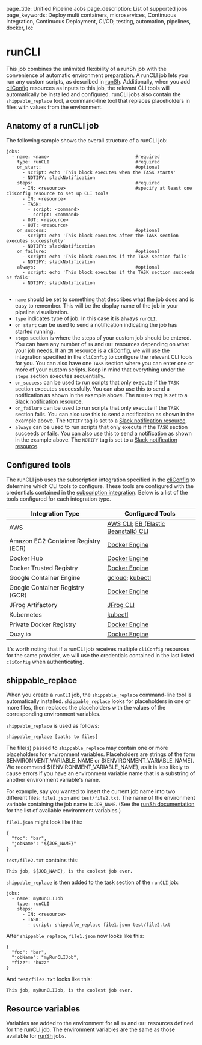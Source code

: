 page_title: Unified Pipeline Jobs
page_description: List of supported jobs
page_keywords: Deploy multi containers, microservices, Continuous Integration, Continuous Deployment, CI/CD, testing, automation, pipelines, docker, lxc


# runCLI
This job combines the unlimited flexibility of a runSh job with the convenience of automatic environment preparation. A runCLI job lets you run any custom scripts, as described in [runSh](./runSh/). Additionally, when you add [cliConfig](../resources/cliConfig/) resources as inputs to this job, the relevant CLI tools will automatically be installed and configured. runCLI jobs also contain the `shippable_replace` tool, a command-line tool that replaces placeholders in files with values from the environment.


## Anatomy of a runCLI job

The following sample shows the overall structure of a runCLI job:

```
jobs:
  - name: <name>                                #required
    type: runCLI                                #required
    on_start:                                   #optional
      - script: echo 'This block executes when the TASK starts'
      - NOTIFY: slackNotification
    steps:                                      #required
      - IN: <resource>                          #specify at least one cliConfig resource to set up CLI tools
      - IN: <resource>
      - TASK:
        - script: <command>
        - script: <command>
      - OUT: <resource>
      - OUT: <resource>
    on_success:                                 #optional
      - script: echo 'This block executes after the TASK section executes successfully'
      - NOTIFY: slackNotification
    on_failure:                                 #optional
      - script: echo 'This block executes if the TASK section fails'
      - NOTIFY: slackNotification
    always:                                     #optional
      - script: echo 'This block executes if the TASK section succeeds or fails'
      - NOTIFY: slackNotification


```

* `name` should be set to something that describes what the job does and is easy to remember. This will be the display name of the job in your pipeline visualization.
* `type` indicates type of job. In this case it is always `runCLI`.
* `on_start` can be used to send a notification indicating the job has started running.
* `steps` section is where the steps of your custom job should be entered. You can have any number of `IN` and `OUT` resources depending on what your job needs. If an `IN` resource is a [cliConfig](../resources/cliConfig/), we will use the integration specified in the `cliConfig` to configure the relevant CLI tools for you. You can also have one `TASK` section where you can enter one or more of your custom scripts. Keep in mind that everything under the `steps` section executes sequentially.
* `on_success` can be used to run scripts that only execute if the `TASK` section executes successfully. You can also use this to send a notification as shown in the example above. The `NOTIFY` tag is set to a [Slack notification resource](../resources/notification/).
* `on_failure` can be used to run scripts that only execute if the `TASK` section fails. You can also use this to send a notification as shown in the example above. The `NOTIFY` tag is set to a [Slack notification resource](../resources/notification/).
* `always` can be used to run scripts that only execute if the `TASK` section succeeds or fails. You can also use this to send a notification as shown in the example above. The `NOTIFY` tag is set to a [Slack notification resource](../resources/notification/).

## Configured tools
The runCLI job uses the subscription integration specified in the [cliConfig](../resources/cliConfig/) to determine which CLI tools to configure. These tools are configured with the credentials contained in the [subscription integration](../../navigatingUI/subscriptions/settings/#adding-integrations). Below is a list of the tools configured for each integration type.

| Integration Type                    | Configured Tools           |
| ------------------------------------|-------------|
| AWS                                 | [AWS CLI](https://aws.amazon.com/cli/); [EB (Elastic Beanstalk) CLI](http://docs.aws.amazon.com/elasticbeanstalk/latest/dg/eb-cli3.html) |
| Amazon EC2 Container Registry (ECR) | [Docker Engine](https://docs.docker.com/engine/reference/commandline/docker/) |
| Docker Hub                          | [Docker Engine](https://docs.docker.com/engine/reference/commandline/docker/) |
| Docker Trusted Registry             | [Docker Engine](https://docs.docker.com/engine/reference/commandline/docker/) |
| Google Container Engine             | [gcloud](https://cloud.google.com/sdk/gcloud/); [kubectl](https://kubernetes.io/docs/user-guide/kubectl/) |
| Google Container Registry (GCR)     | [Docker Engine](https://docs.docker.com/engine/reference/commandline/docker/) |
| JFrog Artifactory                   | [JFrog CLI](https://www.jfrog.com/confluence/display/CLI/CLI+for+JFrog+Artifactory) |
| Kubernetes                          | [kubectl](https://kubernetes.io/docs/user-guide/kubectl/) |
| Private Docker Registry             | [Docker Engine](https://docs.docker.com/engine/reference/commandline/docker/) |
| Quay.io                             | [Docker Engine](https://docs.docker.com/engine/reference/commandline/docker/) |

It's worth noting that if a runCLI job receives multiple `cliConfig` resources for the same provider, we will use the credentials contained in the last listed `cliConfig` when authenticating.

## shippable_replace
When you create a `runCLI` job, the `shippable_replace` command-line tool is automatically installed. `shippable_replace` looks for placeholders in one or more files, then replaces the placeholders with the values of the corresponding environment variables.

`shippable_replace` is used as follows:
```
shippable_replace [paths to files]
```

The file(s) passed to `shippable_replace` may contain one or more placeholders for environment variables. Placeholders are strings of the form $ENVIRONMENT_VARIABLE_NAME or ${ENVIRONMENT_VARIABLE_NAME}. We recommend ${ENVIRONMENT_VARIABLE_NAME}, as it is less likely to cause errors if you have an environment variable name that is a substring of another environment variable's name.

For example, say you wanted to insert the current job name into two different files: `file1.json` and `test/file2.txt`. The name of the environment variable containing the job name is `JOB_NAME`. (See the [runSh documentation](./runSh/) for the list of available environment variables.)

`file1.json` might look like this:
```
{
  "foo": "bar",
  "jobName": "${JOB_NAME}"
}
```
`test/file2.txt` contains this:
```
This job, ${JOB_NAME}, is the coolest job ever.
```
`shippable_replace` is then added to the task section of the `runCLI` job:
```
jobs:
  - name: myRunCLIJob
    type: runCLI
    steps:
      - IN: <resource>
      - TASK:
        - script: shippable_replace file1.json test/file2.txt
```

After `shippable_replace`, `file1.json` now looks like this:
```
{
  "foo": "bar",
  "jobName": "myRunCLIJob",
  "fizz": "buzz"
}
```
And `test/file2.txt` looks like this:
```
This job, myRunCLIJob, is the coolest job ever.
```

## Resource variables
Variables are added to the environment for all `IN` and `OUT` resources defined for the runCLI job. The environment variables are the same as those available for [runSh](./runSh/) jobs.
